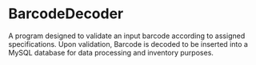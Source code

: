 # BarcodeDecoder
A program designed to validate an input barcode according to assigned specifications. Upon validation, Barcode is decoded to be inserted into a MySQL database for data processing and inventory purposes.
